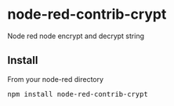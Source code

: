 # node-red-contrib-crypt
Node red node encrypt and decrypt string

## Install

From your node-red directory
<pre>npm install node-red-contrib-crypt</pre>

